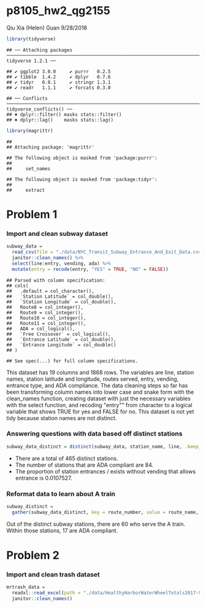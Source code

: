 p8105\_hw2\_qg2155
================
Qiu Xia (Helen) Guan
9/28/2018

``` r
library(tidyverse)
```

    ## ── Attaching packages ──────────────────────────────────────────────────────────────────────────────── tidyverse 1.2.1 ──

    ## ✔ ggplot2 3.0.0     ✔ purrr   0.2.5
    ## ✔ tibble  1.4.2     ✔ dplyr   0.7.6
    ## ✔ tidyr   0.8.1     ✔ stringr 1.3.1
    ## ✔ readr   1.1.1     ✔ forcats 0.3.0

    ## ── Conflicts ─────────────────────────────────────────────────────────────────────────────────── tidyverse_conflicts() ──
    ## ✖ dplyr::filter() masks stats::filter()
    ## ✖ dplyr::lag()    masks stats::lag()

``` r
library(magrittr)
```

    ## 
    ## Attaching package: 'magrittr'

    ## The following object is masked from 'package:purrr':
    ## 
    ##     set_names

    ## The following object is masked from 'package:tidyr':
    ## 
    ##     extract

Problem 1
=========

### Import and clean subway dataset

``` r
subway_data =
  read_csv(file = "./data/NYC_Transit_Subway_Entrance_And_Exit_Data.csv") %>%
  janitor::clean_names() %>% 
  select(line:entry, vending, ada) %>% 
  mutate(entry = recode(entry, "YES" = TRUE, "NO" = FALSE)) 
```

    ## Parsed with column specification:
    ## cols(
    ##   .default = col_character(),
    ##   `Station Latitude` = col_double(),
    ##   `Station Longitude` = col_double(),
    ##   Route8 = col_integer(),
    ##   Route9 = col_integer(),
    ##   Route10 = col_integer(),
    ##   Route11 = col_integer(),
    ##   ADA = col_logical(),
    ##   `Free Crossover` = col_logical(),
    ##   `Entrance Latitude` = col_double(),
    ##   `Entrance Longitude` = col_double()
    ## )

    ## See spec(...) for full column specifications.

This dataset has 19 columns and 1868 rows. The variables are line, station names, station latitude and longitude, routes served, entry, vending, entrance type, and ADA compliance. The data cleaning steps so far has been transforming column names into lower case and snake form with the clean\_names function, creating dataset with just the necessary variables with the select function, and recoding "entry"" from character to a logical variable that shows TRUE for yes and FALSE for no. This dataset is not yet tidy because station names are not distinct.

### Answering questions with data based off distinct stations

``` r
subway_data_distinct = distinct(subway_data, station_name, line, .keep_all = TRUE)
```

-   There are a total of 465 distinct stations.
-   The number of stations that are ADA compliant are 84.
-   The proportion of station entrances / exists without vending that allows entrance is 0.0107527.

### Reformat data to learn about A train

``` r
subway_distinct =
  gather(subway_data_distinct, key = route_number, value = route_name, route1:route11) 
```

Out of the distinct subway stations, there are 60 who serve the A train. Within those stations, 17 are ADA compliant.

Problem 2
=========

### Import and clean trash dataset

``` r
mrtrash_data =
  readxl::read_excel(path = "./data/HealthyHarborWaterWheelTotals2017-9-26.xlsx", range = "A2:N258") %>% 
  janitor::clean_names()
```
